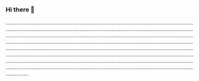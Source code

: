 ### Hi there 👋

...............................................................................................................................................................................................................................................................................................................................................................................................................................................................................................................................................................................................................................................................................................................................................................................................................................................................................................................................................................................................................................................